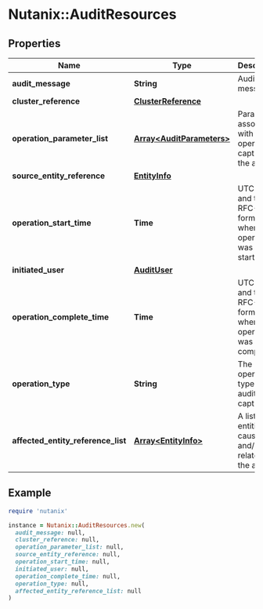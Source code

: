 # Nutanix::AuditResources

## Properties

| Name | Type | Description | Notes |
| ---- | ---- | ----------- | ----- |
| **audit_message** | **String** | Audit message. |  |
| **cluster_reference** | [**ClusterReference**](ClusterReference.md) |  | [optional] |
| **operation_parameter_list** | [**Array&lt;AuditParameters&gt;**](AuditParameters.md) | Parameters associated with the operation captured in the audit. | [optional] |
| **source_entity_reference** | [**EntityInfo**](EntityInfo.md) |  | [optional] |
| **operation_start_time** | **Time** | UTC date and time in RFC-3339 format when operation was started.  | [optional] |
| **initiated_user** | [**AuditUser**](AuditUser.md) |  | [optional] |
| **operation_complete_time** | **Time** | UTC date and time in RFC-3339 format when operation was completed.  | [optional] |
| **operation_type** | **String** | The operation type the audit captures. | [optional] |
| **affected_entity_reference_list** | [**Array&lt;EntityInfo&gt;**](EntityInfo.md) | A list of entities causing and/or related to the audit.  | [optional] |

## Example

```ruby
require 'nutanix'

instance = Nutanix::AuditResources.new(
  audit_message: null,
  cluster_reference: null,
  operation_parameter_list: null,
  source_entity_reference: null,
  operation_start_time: null,
  initiated_user: null,
  operation_complete_time: null,
  operation_type: null,
  affected_entity_reference_list: null
)
```

